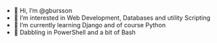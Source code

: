 - 👋 Hi, I’m @gbursson
- 👀 I’m interested in Web Development, Databases and utility Scripting
- 🌱 I’m currently learning Django and of course Python
- 🌱 Dabbling in PowerShell and a bit of Bash
<!-- - 💞️ I’m looking to collaborate on ...
- 📫 How to reach me: -->

<!---
gbursson/gbursson is a ✨ special ✨ repository because its `README.md` (this file) appears on your GitHub profile.
You can click the Preview link to take a look at your changes.
--->
